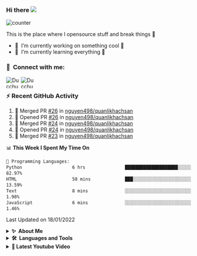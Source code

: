### Hi there <img src="https://media.giphy.com/media/hvRJCLFzcasrR4ia7z/giphy.gif" width="25px">

![counter](https://enw1qku56qiqbo4.m.pipedream.net)

This is the place where I opensource stuff and break things 🐧

- 🐧 &nbsp;I’m currently working on something cool 🐧
- 🐧 &nbsp;I’m currently learning everything 🐧



### 🔗 &nbsp;Connect with me:

[<img align="left" alt="Ducchuy | YouTube" height="30" width="40" src="https://raw.githubusercontent.com/rahuldkjain/github-profile-readme-generator/master/src/images/icons/Social/youtube.svg" />][youtube]
[<img align="left" alt="Ducchuy | facebook" height="30" width="40" src="https://raw.githubusercontent.com/rahuldkjain/github-profile-readme-generator/master/src/images/icons/Social/facebook.svg" />][facebook]

<br />

### :zap: Recent GitHub Activity

  <!--START_SECTION:activity-->
1. 🎉 Merged PR [#26](https://github.com/nguyen498/quanlikhachsan/pull/26) in [nguyen498/quanlikhachsan](https://github.com/nguyen498/quanlikhachsan)
2. 💪 Opened PR [#26](https://github.com/nguyen498/quanlikhachsan/pull/26) in [nguyen498/quanlikhachsan](https://github.com/nguyen498/quanlikhachsan)
3. 🎉 Merged PR [#24](https://github.com/nguyen498/quanlikhachsan/pull/24) in [nguyen498/quanlikhachsan](https://github.com/nguyen498/quanlikhachsan)
4. 💪 Opened PR [#24](https://github.com/nguyen498/quanlikhachsan/pull/24) in [nguyen498/quanlikhachsan](https://github.com/nguyen498/quanlikhachsan)
5. 🎉 Merged PR [#23](https://github.com/nguyen498/quanlikhachsan/pull/23) in [nguyen498/quanlikhachsan](https://github.com/nguyen498/quanlikhachsan)
  <!--END_SECTION:activity-->
 
 <!--START_SECTION:waka-->
📊 **This Week I Spent My Time On** 

```text
💬 Programming Languages: 
Python                   6 hrs               ████████████████████░░░░░   82.97% 
HTML                     58 mins             ███░░░░░░░░░░░░░░░░░░░░░░   13.59% 
Text                     8 mins              ░░░░░░░░░░░░░░░░░░░░░░░░░   1.98% 
JavaScript               6 mins              ░░░░░░░░░░░░░░░░░░░░░░░░░   1.46%

```


 Last Updated on 18/01/2022
<!--END_SECTION:waka-->



<details>
  <summary><b>✨&nbsp;&nbsp;About&nbsp;Me</b></summary>
  <br/>

  I am a Student. 🐧

  **MY Project**
  
  All of my projects are released as open-source on GitHub, this includes some of my GitHub trending projects:
  - [Comic website](https://github.com/onggiabayluon/comic-node-docker) - My first project using nodejs mongodb docker.
  - [Hotel website](https://github.com/onggiabayluon/quanlikhachsan) - School project using python mysql.
  - [and many more &nbsp; ⏩](https://github.com/onggiabayluon?tab=repositories) 
</details>

<details>
  <summary><b>🛠️&nbsp;&nbsp;Languages&nbsp;and&nbsp;Tools</b></summary>
  <br/>
  <p align="left"><a href="https://nodejs.org" target="_blank"> <img src="https://raw.githubusercontent.com/devicons/devicon/master/icons/nodejs/nodejs-original-wordmark.svg" alt="nodejs" width="40"/> </a>
  <a href="https://www.mongodb.com/" target="_blank"> <img src="https://raw.githubusercontent.com/devicons/devicon/master/icons/mongodb/mongodb-original-wordmark.svg" alt="mongodb" width="40"/> </a>
  <a href="https://expressjs.com" target="_blank"> <img src="https://raw.githubusercontent.com/devicons/devicon/master/icons/express/express-original-wordmark.svg" alt="express" width="40"/> </a>
  <a href="https://www.docker.com/" target="_blank"> <img src="https://raw.githubusercontent.com/devicons/devicon/master/icons/docker/docker-original-wordmark.svg" alt="docker" width="40"/> </a>
  <a href="https://www.python.org" target="_blank"> <img src="https://raw.githubusercontent.com/devicons/devicon/master/icons/python/python-original.svg" alt="python" width="40"/> </a>
  <a href="https://www.mysql.com/" target="_blank"> <img src="https://raw.githubusercontent.com/devicons/devicon/master/icons/mysql/mysql-original-wordmark.svg" alt="mysql" width="40"/> </a></p>
</details>

<details>
  <summary><b>🎥 Latest Youtube Video</b></summary>
  <br />
  
  <!-- BLOG-POST-LIST:START -->
- [The Dungeon Beneath - Doom Team - Boss Fight](https://www.youtube.com/watch?v=kMhY_-D8ihM)
- [The Dungeon Beneath - Healer Team - Final Boss Fight](https://www.youtube.com/watch?v=pO45BVKGAe8)
- [Stoneshard Dagger &amp; Sword build #3 - Double second wind](https://www.youtube.com/watch?v=AwSQY4pLsWc)
- [Stoneshard Dagger &amp; Sword build #2 - Skeleton KingsGuard Boss Fight](https://www.youtube.com/watch?v=DCTPNEGE_e8)
<!-- BLOG-POST-LIST:END -->
  
</details>

[facebook]: https://www.facebook.com/ducchuy123
[youtube]: https://www.youtube.com/channel/UCN-ZLyAreoGPC5rT4vj7aCw
